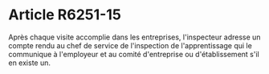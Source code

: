 # Article R6251-15

  
Après chaque visite accomplie dans les entreprises, l'inspecteur adresse un compte rendu au chef de service de l'inspection de l'apprentissage qui le communique à l'employeur et au comité d'entreprise ou d'établissement s'il en existe un.